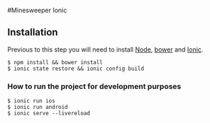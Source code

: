 #Minesweeper Ionic

## Installation

Previous to this step you will need to install [Node](https://nodejs.org/en/download/), [bower](https://github.com/bower/bower) and [Ionic](http://ionicframework.com/docs/guide/installation.html).

```
$ npm install && bower install
$ ionic state restore && ionic config build
```

### How to run the project for development purposes

```
$ ionic run ios
$ ionic run android
$ ionic serve --livereload
```